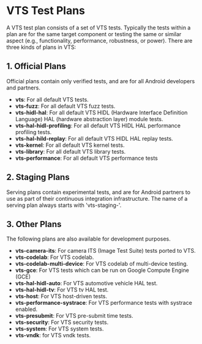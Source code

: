 # VTS Test Plans

A VTS test plan consists of a set of VTS tests. Typically the tests within a
plan are for the same target component or testing the same or similar aspect
(e.g., functionality, performance, robustness, or power). There are three kinds
of plans in VTS:

## 1. Official Plans

Official plans contain only verified tests, and are for all Android developers
and partners.

 * __vts__: For all default VTS tests.
 * __vts-fuzz__: For all default VTS fuzz tests.
 * __vts-hidl-hal__: For all default VTS HIDL (Hardware Interface Definition Language) HAL (hardware abstraction layer) module tests.
 * __vts-hal-hidl-profiling__: For all default VTS HIDL HAL performance
    profiling tests.
 * __vts-hal-hild-replay__: For all default VTS HIDL HAL replay tests.
 * __vts-kernel__: For all default VTS kernel tests.
 * __vts-library__: For all default VTS library tests.
 * __vts-performance__: For all default VTS performance tests

## 2. Staging Plans

Serving plans contain experimental tests, and are for Android
partners to use as part of their continuous integration infrastructure. The
name of a serving plan always starts with 'vts-staging-'.

## 3. Other Plans

The following plans are also available for development purposes.

 * __vts-camera-its__: For camera ITS (Image Test Suite) tests ported to VTS.
 * __vts-codelab__: For VTS codelab.
 * __vts-codelab-multi-device__: For VTS codelab of multi-device testing.
 * __vts-gce__: For VTS tests which can be run on Google Compute Engine (GCE)
 * __vts-hal-hidl-auto__: For VTS automotive vehicle HAL test.
 * __vts-hal-hidl-tv__: For VTS tv HAL test.
 * __vts-host__: For VTS host-driven tests.
 * __vts-performance-systrace__: For VTS performance tests with systrace
   enabled.
 * __vts-presubmit__: For VTS pre-submit time tests.
 * __vts-security__: For VTS security tests.
 * __vts-system__: For VTS system tests.
 * __vts-vndk__: for VTS vndk tests.
